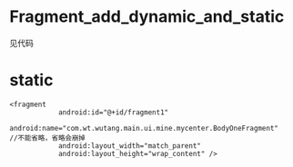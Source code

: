 # Fragment_add_dynamic_and_static
见代码
# static


    <fragment
                android:id="@+id/fragment1"
                android:name="com.wt.wutang.main.ui.mine.mycenter.BodyOneFragment"   //不能省略，省略会崩掉
                android:layout_width="match_parent"
                android:layout_height="wrap_content" />
